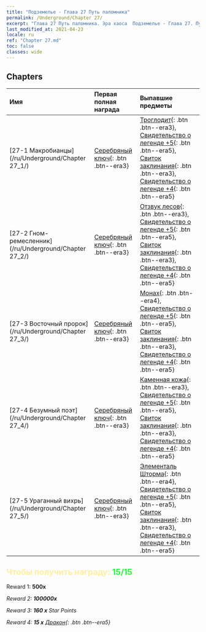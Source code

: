```yaml
---
title: "Подземелье - Глава 27 Путь паломника"
permalink: /Underground/Chapter 27/
excerpt: "Глава 27 Путь паломника. Эра хаоса  Подземелье - Глава 27. Путь паломника"
last_modified_at: 2021-04-23
locale: ru
ref: "Chapter 27.md"
toc: false
classes: wide
---
```


## Chapters

  | Имя |  Первая полная награда | Выпавшие предметы |
  |:------------|:------------|:------------| 
  | [27-1 Макробианцы](/ru/Underground/Chapter 27_1/) | [Серебряный ключ](/ItemsRU/con_693/){: .btn .btn--era3} | [Троглодит](/ItemsRU/unt_244/){: .btn .btn--era3}, [Свидетельство о легенде +5](/ItemsRU/mat_102/){: .btn .btn--era5}, [Свиток заклинания](/ItemsRU/con_694/){: .btn .btn--era3}, [Свидетельство о легенде +4](/ItemsRU/mat_95/){: .btn .btn--era5} |
  | [27-2 Гном-ремесленник](/ru/Underground/Chapter 27_2/) | [Серебряный ключ](/ItemsRU/con_693/){: .btn .btn--era3} | [Отзвук лесов](/ItemsRU/her_465/){: .btn .btn--era3}, [Свидетельство о легенде +5](/ItemsRU/mat_102/){: .btn .btn--era5}, [Свиток заклинания](/ItemsRU/con_694/){: .btn .btn--era3}, [Свидетельство о легенде +4](/ItemsRU/mat_95/){: .btn .btn--era5} |
  | [27-3 Восточный пророк](/ru/Underground/Chapter 27_3/) | [Серебряный ключ](/ItemsRU/con_693/){: .btn .btn--era3} | [Монах](/ItemsRU/unt_194/){: .btn .btn--era4}, [Свидетельство о легенде +5](/ItemsRU/mat_102/){: .btn .btn--era5}, [Свиток заклинания](/ItemsRU/con_694/){: .btn .btn--era3}, [Свидетельство о легенде +4](/ItemsRU/mat_95/){: .btn .btn--era5} |
  | [27-4 Безумный поэт](/ru/Underground/Chapter 27_4/) | [Серебряный ключ](/ItemsRU/con_693/){: .btn .btn--era3} | [Каменная кожа](/ItemsRU/her_452/){: .btn .btn--era3}, [Свидетельство о легенде +5](/ItemsRU/mat_102/){: .btn .btn--era5}, [Свиток заклинания](/ItemsRU/con_694/){: .btn .btn--era3}, [Свидетельство о легенде +4](/ItemsRU/mat_95/){: .btn .btn--era5} |
  | [27-5 Ураганный вихрь](/ru/Underground/Chapter 27_5/) | [Серебряный ключ](/ItemsRU/con_693/){: .btn .btn--era3} | [Элементаль Шторма](/ItemsRU/unt_263/){: .btn .btn--era4}, [Свидетельство о легенде +5](/ItemsRU/mat_102/){: .btn .btn--era5}, [Свиток заклинания](/ItemsRU/con_694/){: .btn .btn--era3}, [Свидетельство о легенде +4](/ItemsRU/mat_95/){: .btn .btn--era5} |


## <span style="color: #ffeea0">Чтобы получить награду: </span><span style="color: #27f73a">15/15</span>

 Reward 1:  **500x** <i class="fas fa-gem"/>

 Reward 2:  **100000x** <i class="fas fa-coins"/>

 Reward 3: **160 x** Star Points

 Reward 4: **15 x** [Дракон](/ItemsRU/her_387/){: .btn .btn--era5}

